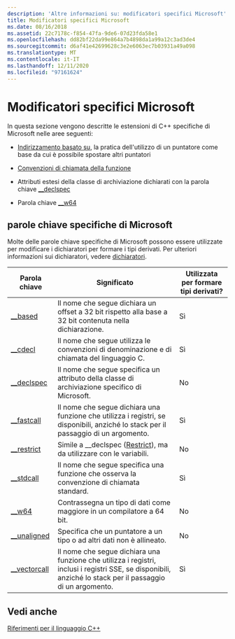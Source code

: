 ```yaml
---
description: 'Altre informazioni su: modificatori specifici Microsoft'
title: Modificatori specifici Microsoft
ms.date: 08/16/2018
ms.assetid: 22c7178c-f854-47fa-9de6-07d23fda58e1
ms.openlocfilehash: dd82bf22da99e864a7b4898da1a99a12c3ad3de4
ms.sourcegitcommit: d6af41e42699628c3e2e6063ec7b03931a49a098
ms.translationtype: MT
ms.contentlocale: it-IT
ms.lasthandoff: 12/11/2020
ms.locfileid: "97161624"
---
```

# <a name="microsoft-specific-modifiers"></a>Modificatori specifici Microsoft

In questa sezione vengono descritte le estensioni di C++ specifiche di Microsoft nelle aree seguenti:

- [Indirizzamento basato su](based-addressing.md), la pratica dell'utilizzo di un puntatore come base da cui è possibile spostare altri puntatori

- [Convenzioni di chiamata della funzione](calling-conventions.md)

- Attributi estesi della classe di archiviazione dichiarati con la parola chiave [__declspec](declspec.md)

- Parola chiave [__w64](w64.md)

## <a name="microsoft-specific-keywords"></a>parole chiave specifiche di Microsoft

Molte delle parole chiave specifiche di Microsoft possono essere utilizzate per modificare i dichiaratori per formare i tipi derivati. Per ulteriori informazioni sui dichiaratori, vedere [dichiaratori](./declarations-and-definitions-cpp.md).

|Parola chiave|Significato|Utilizzata per formare tipi derivati?|
|-------------|-------------|---------------------------------|
|[__based](based-grammar.md)|Il nome che segue dichiara un offset a 32 bit rispetto alla base a 32 bit contenuta nella dichiarazione.|Sì|
|[__cdecl](cdecl.md)|Il nome che segue utilizza le convenzioni di denominazione e di chiamata del linguaggio C.|Sì|
|[__declspec](declspec.md)|Il nome che segue specifica un attributo della classe di archiviazione specifico di Microsoft.|No|
|[__fastcall](fastcall.md)|Il nome che segue dichiara una funzione che utilizza i registri, se disponibili, anziché lo stack per il passaggio di un argomento.|Sì|
|[__restrict](extension-restrict.md)|Simile a __declspec ([Restrict](restrict.md)), ma da utilizzare con le variabili.|No|
|[__stdcall](stdcall.md)|Il nome che segue specifica una funzione che osserva la convenzione di chiamata standard.|Sì|
|[__w64](w64.md)|Contrassegna un tipo di dati come maggiore in un compilatore a 64 bit.|No|
|[__unaligned](unaligned.md)|Specifica che un puntatore a un tipo o ad altri dati non è allineato.|No|
|[__vectorcall](vectorcall.md)|Il nome che segue dichiara una funzione che utilizza i registri, inclusi i registri SSE, se disponibili, anziché lo stack per il passaggio di un argomento.|Sì|

## <a name="see-also"></a>Vedi anche

[Riferimenti per il linguaggio C++](cpp-language-reference.md)
